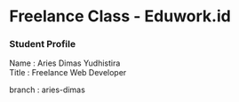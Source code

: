 # Freelance Class - Eduwork.id

### Student Profile

Name : Aries Dimas Yudhistira \
Title : Freelance Web Developer

branch : aries-dimas
